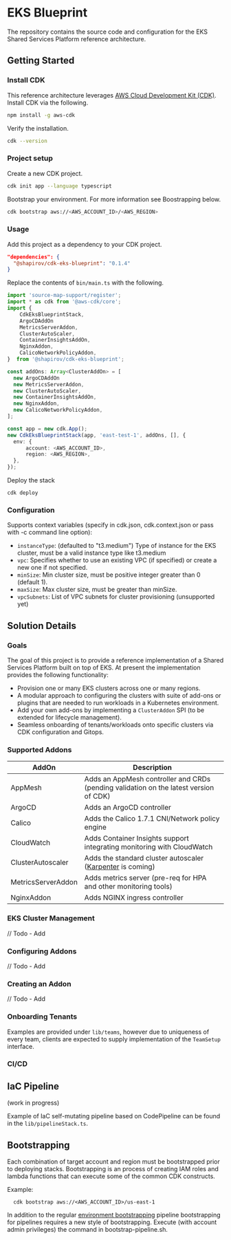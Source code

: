 # EKS Blueprint

The repository contains the source code and configuration for the EKS Shared Services Platform reference architecture. 

## Getting Started 

### Install CDK 

This reference architecture leverages [AWS Cloud Development Kit (CDK)](https://aws.amazon.com/cdk/). Install CDK via the following.

```bash
npm install -g aws-cdk
```

Verify the installation.

```bash
cdk --version
```

### Project setup

Create a new CDK project. 

```bash
cdk init app --language typescript
```

Bootstrap your environment. For more information see Boostrapping below.  

```bash
cdk bootstrap aws://<AWS_ACCOUNT_ID>/<AWS_REGION>
```

### Usage

Add this project as a dependency to your CDK project. 

```json
"dependencies": {
  "@shapirov/cdk-eks-blueprint": "0.1.4"
}
```

Replace the contents of `bin/main.ts` with the following.

```typescript
import 'source-map-support/register';
import * as cdk from '@aws-cdk/core';
import {
    CdkEksBlueprintStack, 
    ArgoCDAddOn
    MetricsServerAddon, 
    ClusterAutoScaler, 
    ContainerInsightsAddOn, 
    NginxAddon, 
    CalicoNetworkPolicyAddon, 
}  from '@shapirov/cdk-eks-blueprint';

const addOns: Array<ClusterAddOn> = [
  new ArgoCDAddOn
  new MetricsServerAddon,
  new ClusterAutoScaler,
  new ContainerInsightsAddOn,
  new NginxAddon, 
  new CalicoNetworkPolicyAddon,
];

const app = new cdk.App();
new CdkEksBlueprintStack(app, 'east-test-1', addOns, [], {
  env: {
      account: <AWS_ACCOUNT_ID>,
      region: <AWS_REGION>,
  },
});
```

Deploy the stack 

```
cdk deploy
```

### Configuration

Supports context variables (specify in cdk.json, cdk.context.json or pass with -c command line option):

- `instanceType`: (defaulted to "t3.medium") Type of instance for the EKS cluster, must be a valid instance type like t3.medium
- `vpc`: Specifies whether to use an existing VPC (if specified) or create a new one if not specified.
- `minSize`: Min cluster size, must be positive integer greater than 0 (default 1).
- `maxSize`: Max cluster size, must be greater than minSize.
- `vpcSubnets`: List of VPC subnets for cluster provisioning (unsupported yet)

## Solution Details

### Goals

The goal of this project is to provide a reference implementation of a Shared Services Platform built on top of EKS. At present the implementation provides the following functionality:

  * Provision one or many EKS clusters across one or many regions.
  * A modular approach to configuring the clusters with suite of add-ons or plugins that are needed to run workloads in a Kubernetes environment. 
  * Add your own add-ons by implementing a `ClusterAddon` SPI (to be extended for lifecycle management). 
  * Seamless onboarding of tenants/workloads onto specific clusters via CDK configuration and Gitops.

### Supported Addons

| AddOn             | Description                                                                       |
|-------------------|-----------------------------------------------------------------------------------|
| AppMesh           | Adds an AppMesh controller and CRDs (pending validation on the latest version of CDK) |
| ArgoCD            | Adds an ArgoCD controller |
| Calico            | Adds the Calico 1.7.1 CNI/Network policy engine |
| CloudWatch        | Adds Container Insights support integrating monitoring with CloudWatch |
| ClusterAutoscaler | Adds the standard cluster autoscaler ([Karpenter](https://github.com/awslabs/karpenter) is coming)|
| MetricsServerAddon| Adds metrics server (pre-req for HPA and other monitoring tools)|
| NginxAddon        | Adds NGINX ingress controller |

### EKS Cluster Management 

// Todo - Add

### Configuring Addons 

// Todo - Add

### Creating an Addon

// Todo - Add

### Onboarding Tenants

Examples are provided under `lib/teams`, however due to uniqueness of every team, clients are expected to supply implementation of the `TeamSetup` interface.

### CI/CD

## IaC Pipeline

(work in progress)

Example of IaC self-mutating pipeline based on CodePipeline can be found in the `lib/pipelineStack.ts`.

## Bootstrapping

Each combination of target account and region must be bootstrapped prior to deploying stacks.
Bootstrapping is an process of creating IAM roles and lambda functions that can execute some of the common CDK constructs.

Example: 
```   
  cdk bootstrap aws://<AWS_ACCOUNT_ID>/us-east-1
```
In addition to the regular [environment bootstrapping](https://docs.aws.amazon.com/cdk/latest/guide/bootstrapping.html) pipeline bootstrapping for pipelines requires a new style of bootstrapping. Execute (with account admin privileges) the command in bootstrap-pipeline.sh.  
